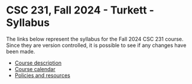 # CSC 231, Fall 2024 - Turkett - Syllabus

The links below represent the syllabus for the Fall 2024 CSC 231 course.
Since they are version controlled, it is possible to see if any changes have been made.

* [Course description](description.md)
* [Course calendar](calendar.md)
* [Policies and resources](../../../common/policies_and_resources.md)